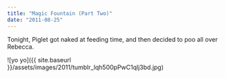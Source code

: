 ```yaml
---
title: "Magic Fountain (Part Two)"
date: "2011-08-25"
---
```


Tonight, Piglet got naked at feeding time, and then decided to poo all over Rebecca.

![yo yo]({{ site.baseurl }}/assets/images/2011/tumblr_lqh500pPwC1qlj3bd.jpg)
